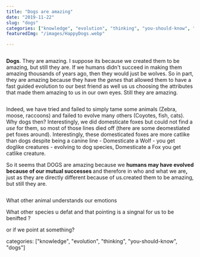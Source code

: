 ```yaml
---
title: "Dogs are amazing"
date: "2019-11-22"
slug: "dogs"
categories: ["knowledge", "evolution", "thinking", "you-should-know", "dogs"]
featuredImg: "/images/HappyDogs.webp"

---
```


<!-- wp:image {"id":129} -->
<figure class="wp-block-image"><img src="https://ybotman.com/wp-content/uploads/2019/03/image-32.png" alt="" class="wp-image-129"/></figure>
<!-- /wp:image -->

<!-- wp:paragraph -->
<p><strong>Dogs</strong>. They are amazing. I suppose its because we created them to be amazing, but still they are. If we humans didn't succeed in making them amazing thousands of years ago, then they would just be wolves. So in part, they are amazing because they have the <em>genes </em>that allowed them to have a fast guided evolution to our best friend as well us us choosing the attributes that made them amazing to us in our own eyes.  Still they are amazing. </p>
<!-- /wp:paragraph -->

<!-- wp:image {"id":121} -->
<figure class="wp-block-image"><img src="https://ybotman.com/wp-content/uploads/2019/03/image-24.png" alt="" class="wp-image-121"/></figure>
<!-- /wp:image -->

<!-- wp:paragraph -->
<p>Indeed, we have tried and failed to simply tame some animals (Zebra, moose, raccoons) and failed to evolve many others (Coyotes, fish, cats). Why dogs then? Interestingly, we did domesticate foxes but could not find a <em>use </em>for them, so most of those lines died off (there are some deomestiated pet foxes around). Interestingly, these domesticated foxes are more catlike than dogs despite being a canine line - Domesticate a Wolf - you get doglike creatures - evolving to dog species, Domesticate a Fox you get catlike creature. </p>
<!-- /wp:paragraph -->

<!-- wp:paragraph -->
<p>So it seems that DOGS are amazing because we <strong>humans may have evolved because of our mutual successes </strong>and therefore in who and what we are<strong>, </strong>just as they are directly different because of us.created them to be amazing, but still they are.</p>
<!-- /wp:paragraph -->

<!-- wp:image {"id":127} -->
<figure class="wp-block-image"><img src="https://ybotman.com/wp-content/uploads/2019/03/image-30.png" alt="" class="wp-image-127"/></figure>
<!-- /wp:image -->

<!-- wp:paragraph -->
<p></p>
<!-- /wp:paragraph -->

<!-- wp:paragraph -->
<p>What other animal understands our emotions </p>
<!-- /wp:paragraph -->

<!-- wp:paragraph -->
<p>What other species u defat and that pointing is a singnal for us to be benifted ?</p>
<!-- /wp:paragraph -->

<!-- wp:paragraph -->
<p>or if we point at something?</p>
<!-- /wp:paragraph -->

<!-- wp:paragraph -->
<p></p>
<!-- /wp:paragraph -->

<!-- wp:paragraph -->
<p></p>
<!-- /wp:paragraph -->


categories: ["knowledge", "evolution", "thinking", "you-should-know", "dogs"]